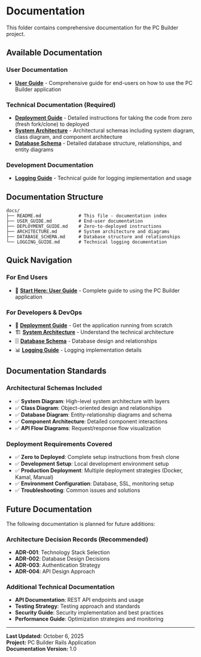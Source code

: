 # Documentation

This folder contains comprehensive documentation for the PC Builder project.

## Available Documentation

### User Documentation
- **[User Guide](USER_GUIDE.md)** - Comprehensive guide for end-users on how to use the PC Builder application

### Technical Documentation (Required)
- **[Deployment Guide](DEPLOYMENT_GUIDE.md)** - Detailed instructions for taking the code from zero (fresh fork/clone) to deployed
- **[System Architecture](ARCHITECTURE.md)** - Architectural schemas including system diagram, class diagram, and component architecture  
- **[Database Schema](DATABASE_SCHEMA.md)** - Detailed database structure, relationships, and entity diagrams

### Development Documentation
- **[Logging Guide](LOGGING_GUIDE.md)** - Technical guide for logging implementation and usage

## Documentation Structure

```
docs/
├── README.md              # This file - documentation index
├── USER_GUIDE.md          # End-user documentation
├── DEPLOYMENT_GUIDE.md    # Zero-to-deployed instructions
├── ARCHITECTURE.md        # System architecture and diagrams
├── DATABASE_SCHEMA.md     # Database structure and relationships
└── LOGGING_GUIDE.md       # Technical logging documentation
```

## Quick Navigation

### For End Users
- 📖 **[Start Here: User Guide](USER_GUIDE.md)** - Complete guide to using the PC Builder application

### For Developers & DevOps
- 🚀 **[Deployment Guide](DEPLOYMENT_GUIDE.md)** - Get the application running from scratch
- 🏗️ **[System Architecture](ARCHITECTURE.md)** - Understand the technical architecture
- 🗄️ **[Database Schema](DATABASE_SCHEMA.md)** - Database design and relationships
- 📊 **[Logging Guide](LOGGING_GUIDE.md)** - Logging implementation details

## Documentation Standards

### Architectural Schemas Included
- ✅ **System Diagram**: High-level system architecture with layers
- ✅ **Class Diagram**: Object-oriented design and relationships  
- ✅ **Database Diagram**: Entity-relationship diagrams and schema
- ✅ **Component Architecture**: Detailed component interactions
- ✅ **API Flow Diagrams**: Request/response flow visualization

### Deployment Requirements Covered
- ✅ **Zero to Deployed**: Complete setup instructions from fresh clone
- ✅ **Development Setup**: Local development environment setup
- ✅ **Production Deployment**: Multiple deployment strategies (Docker, Kamal, Manual)
- ✅ **Environment Configuration**: Database, SSL, monitoring setup
- ✅ **Troubleshooting**: Common issues and solutions

## Future Documentation

The following documentation is planned for future additions:

### Architecture Decision Records (Recommended)
- **ADR-001**: Technology Stack Selection
- **ADR-002**: Database Design Decisions  
- **ADR-003**: Authentication Strategy
- **ADR-004**: API Design Approach

### Additional Technical Documentation
- **API Documentation**: REST API endpoints and usage
- **Testing Strategy**: Testing approach and standards
- **Security Guide**: Security implementation and best practices
- **Performance Guide**: Optimization strategies and monitoring

---

**Last Updated:** October 6, 2025  
**Project:** PC Builder Rails Application  
**Documentation Version:** 1.0